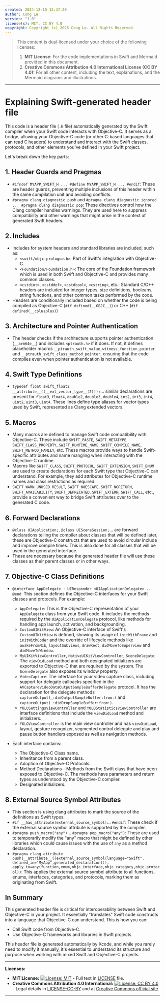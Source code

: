 ```yaml
---
created: 2024-12-15 12:37:20
author: Cong Le
version: "1.0"
license(s): MIT, CC BY 4.0
copyright: Copyright (c) 2025 Cong Le. All Rights Reserved.
---
```



> This content is dual-licensed under your choice of the following licenses:
> 1.  **MIT License:** For the code implementations in Swift and Mermaid provided in this document.
> 2.  **Creative Commons Attribution 4.0 International License (CC BY 4.0):** For all other content, including the text, explanations, and the Mermaid diagrams and illustrations.

---


# Explaining Swift-generated header file 

This code is a header file (`.h` file) automatically generated by the Swift compiler when your Swift code interacts with Objective-C. It serves as a bridge, allowing your Objective-C code (or other C-based languages that can read C headers) to understand and interact with the Swift classes, protocols, and other elements you've defined in your Swift project.

Let's break down the key parts:

## 1. Header Guards and Pragmas

*   `#ifndef MYAPP_SWIFT_H ... #define MYAPP_SWIFT_H ... #endif`: These are header guards, preventing multiple inclusions of this header within the same compilation unit and avoiding conflicts.
*   `#pragma clang diagnostic push` and `#pragma clang diagnostic ignored ... #pragma clang diagnostic pop`: These directives control how the Clang compiler handles warnings. They are used here to suppress compatibility and other warnings that might arise in the context of generated Swift headers.

## 2. Includes

*   Includes for system headers and standard libraries are included, such as:
    *   `<swift/objc-prologue.h>`:  Part of Swift's integration with Objective-C.
    *   `<Foundation/Foundation.h>`: The core of the Foundation framework which is used in both Swift and Objective-C and provides many common classes.
    *   `<cstdint>`, `<cstddef>`, `<cstdbool>`, `<cstring>`, etc.: Standard C/C++ headers are included for integer types, size definitions, booleans, string functions, and other common tasks performed by the code.
*   Headers are conditionally included based on whether the code is being compiled as Objective-C (`#if defined(__OBJC__)`) or C++ (`#if defined(__cplusplus)`)

## 3. Architecture and Pointer Authentication

*   The header checks if the architecture supports pointer authentication (`__arm64e__`) and includes `<ptrauth.h>` if it does. If not, it defines placeholder macros `__ptrauth_swift_value_witness_function_pointer` and `__ptrauth_swift_class_method_pointer`, ensuring that the code compiles even when pointer authentication is not available.

## 4. Swift Type Definitions

*   `typedef float swift_float2  __attribute__((__ext_vector_type__(2)));`... similar declarations are present for `float3`, `float4`, `double2`, `double3`, `double4`, `int2`, `int3`, `int4`, `uint2`, `uint3`, `uint4`. These lines define type aliases for vector types used by Swift, represented as Clang extended vectors.

## 5. Macros

*   Many macros are defined to manage Swift code compatibility with Objective-C. These include `SWIFT_PASTE`, `SWIFT_METATYPE`, `SWIFT_CLASS_PROPERTY`, `SWIFT_RUNTIME_NAME`, `SWIFT_COMPILE_NAME`, `SWIFT_METHOD_FAMILY`, etc. These macros provide ways to handle Swift-specific attributes and name mangling when interacting with the Objective-C runtime.
*   Macros like `SWIFT_CLASS`, `SWIFT_PROTOCOL`, `SWIFT_EXTENSION`, `SWIFT_ENUM` are used to create declarations for each Swift type that Objective-C can understand. For example, they add attributes for Objective-C runtime names and class restrictions as required.
*   `SWIFT_WARN_UNUSED_RESULT`, `SWIFT_NOESCAPE`, `SWIFT_NORETURN`, `SWIFT_AVAILABILITY`, `SWIFT_DEPRECATED`, `SWIFT_EXTERN`, `SWIFT_CALL`, etc., provide a convenient way to bridge Swift attributes over to the generated C code.

## 6. Forward Declarations

*   `@class UIApplication;`, `@class UISceneSession;`... are forward declarations telling the compiler about classes that will be defined later, these are Objective-C constructs that are used to avoid circular include and improve compile times. This is also done for all classes that will be used in the generated interface.
*   These are necessary because the generated header file will use these classes as their parent classes or in other ways.

## 7. Objective-C Class Definitions

*   `@interface AppDelegate : UIResponder <UIApplicationDelegate> ... @end`: This section defines the Objective-C interfaces for your Swift classes and protocols. For example:
    *   `AppDelegate`:  This is the Objective-C representation of your `AppDelegate` class from your Swift code. It includes the methods required by the `UIApplicationDelegate` protocol, like methods for handling app launch, activation, and backgrounding.
    *   `CustomUIKitView`: An Objective-C interface of Swift's `CustomUIKitView` is defined, showing its usage of `initWithFrame` and `initWithCoder` and the override of lifecycle methods like `awakeFromNib`, `layoutSubviews`, `drawRect`, `didMoveToSuperview` and `didMoveToWindow`.
    *   `MyUIKitViewController`, `NativeUIKitViewController`, `SceneDelegate`: The `viewDidLoad` method and both designated initializers are exported to Objective-C that are required by the system. The `SceneDelegate` also exposes its window property.
    *   `VideoCapture`: The interface for your video capture class, including support for delegate callbacks specified in the `AVCaptureVideoDataOutputSampleBufferDelegate`  protocol. It has the declaration for the delegate methods `captureOutput(_:didOutputSampleBuffer:from:)` and `captureOutput(_:didDropSampleBuffer:from:)`.
    *   `YOLOSettingsViewController` and `YOLOStatisticsViewController` are interface definitions that include the `viewDidLoad` method and initializers.
    *  `YOLOViewController` is the main view controller and has `viewDidLoad`, layout, gesture recognizer, segmented control delegate and play and pause button handlers exposed as well as navigation methods.

*   Each interface contains:
    *   The Objective-C Class name.
    *   Inheritance from a parent class.
    *   Adoption of Objective-C Protocols.
    *   Method Declarations - Methods from the Swift class that have been exposed to Objective-C. The methods have parameters and return types as understood by the Objective-C compiler.
    *   Designated initializers.

## 8.  External Source Symbol Attributes

*   This section is using clang attributes to mark the source of the definitions as Swift types.
*   `#if __has_attribute(external_source_symbol)`... `#endif`: These check if the external source symbol attribute is supported by the compiler.
*    `#pragma push_macro("any")`... `#pragma pop_macro("any")`: These are used to temporarily modify the "any" macro that might be defined by other libraries which could cause issues with the use of `any` as a method declaration.
*   `#pragma clang attribute push(__attribute__((external_source_symbol(language="Swift", defined_in="MyApp",generated_declaration))), apply_to=any(function,enum,objc_interface,objc_category,objc_protocol))`: This applies the external source symbol attribute to all functions, enums, interfaces, categories, and protocols, marking them as originating from Swift.

## In Summary

This generated header file is critical for interoperability between Swift and Objective-C in your project. It essentially "translates" Swift code constructs into a language that Objective-C can understand. This is how you can:

*   Call Swift code from Objective-C.
*   Use Objective-C frameworks and libraries in Swift projects.

This header file is generated automatically by Xcode, and while you rarely need to modify it manually, it's essential to understand its structure and purpose when working with mixed Swift and Objective-C projects.


---
**Licenses:**

- **MIT License:**  [![License: MIT](https://img.shields.io/badge/License-MIT-yellow.svg)](LICENSE) - Full text in [LICENSE](LICENSE) file.
- **Creative Commons Attribution 4.0 International:** [![License: CC BY 4.0](https://licensebuttons.net/l/by/4.0/88x31.png)](LICENSE-CC-BY) - Legal details in [LICENSE-CC-BY](LICENSE-CC-BY) and at [Creative Commons official site](http://creativecommons.org/licenses/by/4.0/).

---